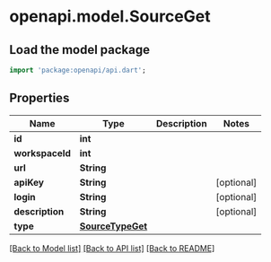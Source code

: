 # openapi.model.SourceGet

## Load the model package
```dart
import 'package:openapi/api.dart';
```

## Properties
Name | Type | Description | Notes
------------ | ------------- | ------------- | -------------
**id** | **int** |  | 
**workspaceId** | **int** |  | 
**url** | **String** |  | 
**apiKey** | **String** |  | [optional] 
**login** | **String** |  | [optional] 
**description** | **String** |  | [optional] 
**type** | [**SourceTypeGet**](SourceTypeGet.md) |  | 

[[Back to Model list]](../README.md#documentation-for-models) [[Back to API list]](../README.md#documentation-for-api-endpoints) [[Back to README]](../README.md)


